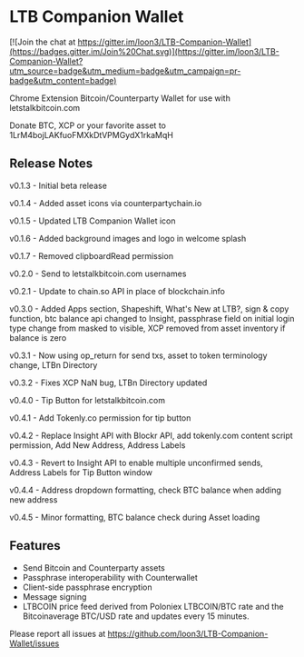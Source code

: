 # LTB Companion Wallet

[![Join the chat at https://gitter.im/loon3/LTB-Companion-Wallet](https://badges.gitter.im/Join%20Chat.svg)](https://gitter.im/loon3/LTB-Companion-Wallet?utm_source=badge&utm_medium=badge&utm_campaign=pr-badge&utm_content=badge)

Chrome Extension Bitcoin/Counterparty Wallet for use with letstalkbitcoin.com

Donate BTC, XCP or your favorite asset to 1LrM4bojLAKfuoFMXkDtVPMGydX1rkaMqH

## Release Notes

v0.1.3 - Initial beta release

v0.1.4 - Added asset icons via counterpartychain.io 

v0.1.5 - Updated LTB Companion Wallet icon 

v0.1.6 - Added background images and logo in welcome splash  

v0.1.7 - Removed clipboardRead permission

v0.2.0 - Send to letstalkbitcoin.com usernames

v0.2.1 - Update to chain.so API in place of blockchain.info

v0.3.0 - Added Apps section, Shapeshift, What's New at LTB?, sign & copy function, btc balance api changed to Insight, passphrase field on initial login type change from masked to visible, XCP removed from asset inventory if balance is zero

v0.3.1 - Now using op_return for send txs, asset to token terminology change, LTBn Directory

v0.3.2 - Fixes XCP NaN bug, LTBn Directory updated

v0.4.0 - Tip Button for letstalkbitcoin.com

v0.4.1 - Add Tokenly.co permission for tip button

v0.4.2 - Replace Insight API with Blockr API, add tokenly.com content script permission, Add New Address, Address Labels

v0.4.3 - Revert to Insight API to enable multiple unconfirmed sends, Address Labels for Tip Button window

v0.4.4 - Address dropdown formatting, check BTC balance when adding new address

v0.4.5 - Minor formatting, BTC balance check during Asset loading

## Features

- Send Bitcoin and Counterparty assets
- Passphrase interoperability with Counterwallet
- Client-side passphrase encryption
- Message signing
- LTBCOIN price feed derived from Poloniex LTBCOIN/BTC rate and the Bitcoinaverage BTC/USD rate and updates every 15 minutes.

Please report all issues at https://github.com/loon3/LTB-Companion-Wallet/issues